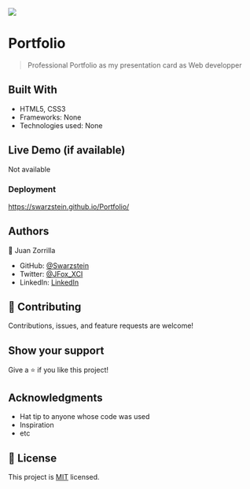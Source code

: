 ![](https://img.shields.io/badge/Microverse-blueviolet)

# Portfolio

> Professional Portfolio as my presentation card as Web developper


## Built With

- HTML5, CSS3
- Frameworks: None
- Technologies used: None

## Live Demo (if available)

Not available

### Deployment

https://swarzstein.github.io/Portfolio/


## Authors

👤 Juan Zorrilla

- GitHub: [@Swarzstein](https://github.com/Swarzstein)
- Twitter: [@JFox_XCI](https://twitter.com/JFox_XCI)
- LinkedIn: [LinkedIn](https://www.linkedin.com/in/juan-a-zorrilla/)


## 🤝 Contributing

Contributions, issues, and feature requests are welcome!

## Show your support

Give a ⭐️ if you like this project!

## Acknowledgments

- Hat tip to anyone whose code was used
- Inspiration
- etc

## 📝 License

This project is [MIT](./LICENSE) licensed.
